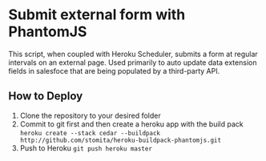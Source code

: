 # Submit external form with PhantomJS

This script, when coupled with Heroku Scheduler, submits a form at regular intervals on an external page. Used primarily to auto update data extension fields in salesfoce that are being populated by a third-party API.

## How to Deploy
1. Clone the repository to your desired folder
2. Commit to git first and then create a heroku app with the build pack
`heroku create --stack cedar --buildpack http://github.com/stomita/heroku-buildpack-phantomjs.git`
3. Push to Heroku
`git push heroku master`
